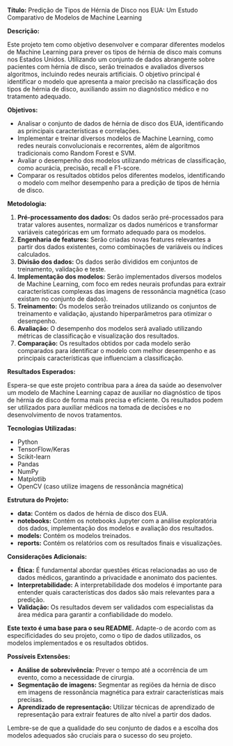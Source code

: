 

**Título:** Predição de Tipos de Hérnia de Disco nos EUA: Um Estudo Comparativo de Modelos de Machine Learning

**Descrição:**

Este projeto tem como objetivo desenvolver e comparar diferentes modelos de Machine Learning para prever os tipos de hérnia de disco mais comuns nos Estados Unidos. Utilizando um conjunto de dados abrangente sobre pacientes com hérnia de disco, serão treinados e avaliados diversos algoritmos, incluindo redes neurais artificiais. O objetivo principal é identificar o modelo que apresenta a maior precisão na classificação dos tipos de hérnia de disco, auxiliando assim no diagnóstico médico e no tratamento adequado.

**Objetivos:**

* Analisar o conjunto de dados de hérnia de disco dos EUA, identificando as principais características e correlações.
* Implementar e treinar diversos modelos de Machine Learning, como redes neurais convolucionais e recorrentes, além de algoritmos tradicionais como Random Forest e SVM.
* Avaliar o desempenho dos modelos utilizando métricas de classificação, como acurácia, precisão, recall e F1-score.
* Comparar os resultados obtidos pelos diferentes modelos, identificando o modelo com melhor desempenho para a predição de tipos de hérnia de disco.

**Metodologia:**

1. **Pré-processamento dos dados:** Os dados serão pré-processados para tratar valores ausentes, normalizar os dados numéricos e transformar variáveis categóricas em um formato adequado para os modelos.
2. **Engenharia de features:** Serão criadas novas features relevantes a partir dos dados existentes, como combinações de variáveis ou índices calculados.
3. **Divisão dos dados:** Os dados serão divididos em conjuntos de treinamento, validação e teste.
4. **Implementação dos modelos:** Serão implementados diversos modelos de Machine Learning, com foco em redes neurais profundas para extrair características complexas das imagens de ressonância magnética (caso existam no conjunto de dados).
5. **Treinamento:** Os modelos serão treinados utilizando os conjuntos de treinamento e validação, ajustando hiperparâmetros para otimizar o desempenho.
6. **Avaliação:** O desempenho dos modelos será avaliado utilizando métricas de classificação e visualização dos resultados.
7. **Comparação:** Os resultados obtidos por cada modelo serão comparados para identificar o modelo com melhor desempenho e as principais características que influenciam a classificação.

**Resultados Esperados:**

Espera-se que este projeto contribua para a área da saúde ao desenvolver um modelo de Machine Learning capaz de auxiliar no diagnóstico de tipos de hérnia de disco de forma mais precisa e eficiente. Os resultados podem ser utilizados para auxiliar médicos na tomada de decisões e no desenvolvimento de novos tratamentos.

**Tecnologias Utilizadas:**

* Python
* TensorFlow/Keras
* Scikit-learn
* Pandas
* NumPy
* Matplotlib
* OpenCV (caso utilize imagens de ressonância magnética)

**Estrutura do Projeto:**

* **data:** Contém os dados de hérnia de disco dos EUA.
* **notebooks:** Contém os notebooks Jupyter com a análise exploratória dos dados, implementação dos modelos e avaliação dos resultados.
* **models:** Contém os modelos treinados.
* **reports:** Contém os relatórios com os resultados finais e visualizações.

**Considerações Adicionais:**

* **Ética:** É fundamental abordar questões éticas relacionadas ao uso de dados médicos, garantindo a privacidade e anonimato dos pacientes.
* **Interpretabilidade:** A interpretabilidade dos modelos é importante para entender quais características dos dados são mais relevantes para a predição.
* **Validação:** Os resultados devem ser validados com especialistas da área médica para garantir a confiabilidade do modelo.

**Este texto é uma base para o seu README.** Adapte-o de acordo com as especificidades do seu projeto, como o tipo de dados utilizados, os modelos implementados e os resultados obtidos.

**Possíveis Extensões:**

* **Análise de sobrevivência:** Prever o tempo até a ocorrência de um evento, como a necessidade de cirurgia.
* **Segmentação de imagens:** Segmentar as regiões da hérnia de disco em imagens de ressonância magnética para extrair características mais precisas.
* **Aprendizado de representação:** Utilizar técnicas de aprendizado de representação para extrair features de alto nível a partir dos dados.

Lembre-se de que a qualidade do seu conjunto de dados e a escolha dos modelos adequados são cruciais para o sucesso do seu projeto.
